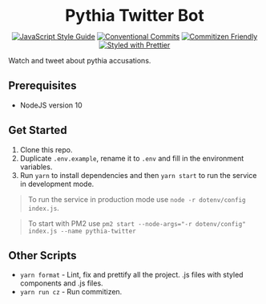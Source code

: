 <p align="center">
  <b style="font-size: 32px;">Pythia Twitter Bot </b>
</p>

<p align="center">
  <a href="https://standardjs.com"><img src="https://img.shields.io/badge/code_style-standard-brightgreen.svg" alt="JavaScript Style Guide"></a>
  <a href="https://conventionalcommits.org"><img src="https://img.shields.io/badge/Conventional%20Commits-1.0.0-yellow.svg" alt="Conventional Commits"></a>
  <a href="http://commitizen.github.io/cz-cli/"><img src="https://img.shields.io/badge/commitizen-friendly-brightgreen.svg" alt="Commitizen Friendly"></a>
  <a href="https://github.com/prettier/prettier"><img src="https://img.shields.io/badge/styled_with-prettier-ff69b4.svg" alt="Styled with Prettier"></a>
</p>

Watch and tweet about pythia accusations.

## Prerequisites

- NodeJS version 10

## Get Started

1.  Clone this repo.
2.  Duplicate `.env.example`, rename it to `.env` and fill in the environment variables.
3.  Run `yarn` to install dependencies and then `yarn start` to run the service in development mode.

> To run the service in production mode use `node -r dotenv/config index.js`.

> To start with PM2 use `pm2 start --node-args="-r dotenv/config" index.js --name pythia-twitter`

## Other Scripts

- `yarn format` - Lint, fix and prettify all the project.
  .js files with styled components and .js files.
- `yarn run cz` - Run commitizen.
